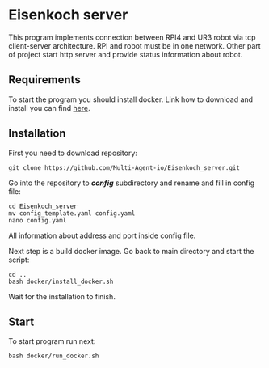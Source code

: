 # Eisenkoch server

This program implements connection between RPI4 and UR3 robot via tcp client-server architecture. 
RPI and robot must be in one network.
Other part of project start http server and provide status information about robot.

## Requirements
To start the program you should install docker. Link how to download and install you can find [here](https://docs.docker.com/engine/install/ubuntu/).

## Installation

First you need to download repository:
```shell
git clone https://github.com/Multi-Agent-io/Eisenkoch_server.git
```
Go into the repository to ***config*** subdirectory and rename and fill in config file:
```shell
cd Eisenkoch_server
mv config_template.yaml config.yaml 
nano config.yaml
```
All information about address and port inside config file.

Next step is a build docker image. Go back to main directory and start the script:
```shell
cd ..
bash docker/install_docker.sh
```
Wait for the installation to finish.

## Start

To start program run next:
```shell
bash docker/run_docker.sh
```